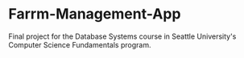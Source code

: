 # Farrm-Management-App
Final project for the Database Systems course in Seattle University's Computer Science Fundamentals program.
